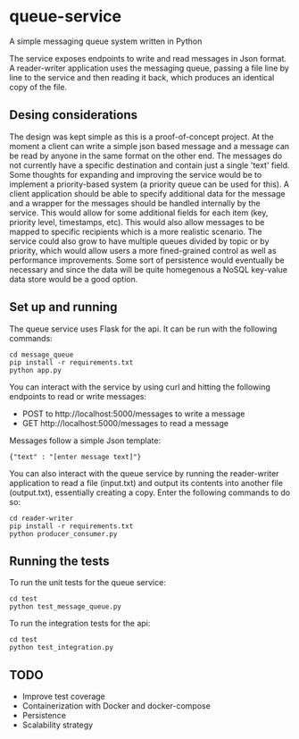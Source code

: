 # queue-service

A simple messaging queue system written in Python

The service exposes endpoints to write and read messages in Json format.   
A reader-writer application uses the messaging queue, passing a file line by line to the service and then reading it back,
which produces an identical copy of the file.

## Desing considerations
The design was kept simple as this is a proof-of-concept project. At the moment a client can write a simple json based message and
a message can be read by anyone in the same format on the other end. The messages do not currently have a specific destination and
contain just a single 'text' field.
Some thoughts for expanding and improving the service would be to implement a priority-based system (a priority queue can be used for this).
A client application should be able to specify additional data for the message and a wrapper for the messages should be handled internally
by the service. This would allow for some additional fields for each item (key, priority level, timestamps, etc). This would also allow
messages to be mapped to specific recipients which is a more realistic scenario. The service could also grow to have multiple queues
divided by topic or by priority, which would allow users a more fined-grained control as well as performance improvements. Some sort of
persistence would eventually be necessary and since the data will be quite homegenous a NoSQL key-value data store would be a good option.

## Set up and running
The queue service uses Flask for the api. It can be run with the following commands:

 ```
 cd message_queue
 pip install -r requirements.txt
 python app.py

 ```
 You can interact with the service by using curl and hitting the following endpoints to read or write messages:

* POST to http://localhost:5000/messages to write a message   
* GET http://localhost:5000/messages to read a message   

Messages follow a  simple Json template:

 ```
 {"text" : "[enter message text]"}
 ```

You can also interact with the queue service by running the reader-writer application to read a file (input.txt) and output its
contents into another file (output.txt), essentially creating a copy. Enter the following commands to do so:

```
cd reader-writer
pip install -r requirements.txt
python producer_consumer.py
```

## Running the tests

To run the unit tests for the queue service:
```
cd test
python test_message_queue.py
```   

To run the integration tests for the api:
```
cd test
python test_integration.py
```

## TODO

* Improve test coverage
* Containerization with Docker and docker-compose
* Persistence
* Scalability strategy
